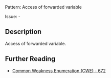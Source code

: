 Pattern: Access of forwarded variable

Issue: -

## Description

Access of forwarded variable.

## Further Reading

* [Common Weakness Enumeration (CWE) - 672](https://cwe.mitre.org/data/definitions/672.html)